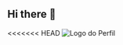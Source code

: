 ## Hi there 👋

<!-- Cabeçalhos -->

<<<<<<< HEAD
![Logo do Perfil](https://i.pinimg.com/originals/bb/e2/47/bbe2470d1ef6a44772f2015202fbb0ef.gif)


<!--
**dev-telaroli/dev-telaroli** is a ✨ _special_ ✨ repository because its `README.md` (this file) appears on your GitHub profile.

Here are some ideas to get you started:

- 🔭 I’m currently working on ...
- 🌱 I’m currently learning ...
- 👯 I’m looking to collaborate on ...
- 🤔 I’m looking for help with ...
- 💬 Ask me about ...
- 📫 How to reach me: ...
- 😄 Pronouns: ...
- ⚡ Fun fact: ...
-->
